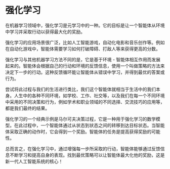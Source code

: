 # 强化学习

在机器学习领域中，强化学习是元学习中的一种。它的目标是让一个智能体从环境中学习并采取行动以获得最大化的奖励。

强化学习的应用场景很广泛，比如人工智能游戏，自动化电影和音乐创作等。例如在自动化游戏中，智能体需要学习如何打破障碍、打敌人等来获得更高的分数。

强化学习与其他机器学习方法不同的是，它是基于环境 - 智能体相互作用而发展起来的。智能体会根据自己的行动和环境的反馈信息，使用一个叫做策略的方法来决定下一步的行动。这种反馈循环能让智能体从错误中学习，并得到最优的答案或行为。

尝试将此过程与我们的生活进行类比，我们这个智能体就相当于生活中的我们本身。人生中的各种不同环境，如学校、工作、社交等，以及我们在每一个不同环境中采用的不同决策和行为，例如学术和职业领域的不同选择、交流技巧的应用等，都是我们最终的结果。

强化学习的一个经典示例是马尔可夫决策过程，它是一种用于强化学习的数学模型。在此过程中，一个智能体通过从状态到状态之间的转移到达目标状态。当智能体采取正确的动作时，它会得到一个奖励。智能体的任务是提高获得奖励的可能性。

总而言之，在强化学习中，通过增强每一步所采取的行动，智能体能够通过反馈信息不断学习和提高自身的表现。找到最优策略可以让智能体最大化他的奖励，这是新一代人工智能系统的核心！